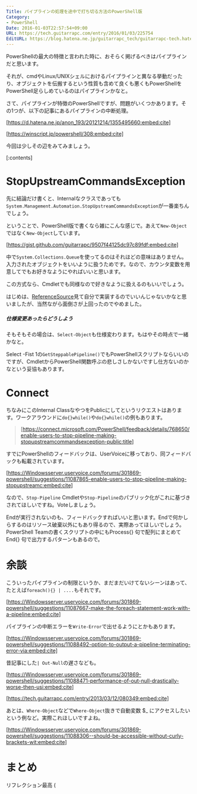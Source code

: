 ```yaml
---
Title: パイプラインの処理を途中で打ち切る方法のPowerShell版
Category:
- PowerShell
Date: 2016-01-03T22:57:54+09:00
URL: https://tech.guitarrapc.com/entry/2016/01/03/225754
EditURL: https://blog.hatena.ne.jp/guitarrapc_tech/guitarrapc-tech.hatenablog.com/atom/entry/6653586347151407931
---
```


PowerShellの最大の特徴と言われた時に、おそらく掲げるべきはパイプラインだと思います。

それが、cmdやLinux/UNIXシェルにおけるパイプラインと異なる挙動だったり、オブジェクトを伝搬するという性質も含めて良くも悪くもPowerShellをPowerShell足らしめているのはパイプラインかなと。

さて、パイプラインが特徴のPowerShellですが、問題がいくつかあります。その1つが、以下の記事にあるパイプラインの中断処理。

[https://d.hatena.ne.jp/anon_193/20121214/1355495660:embed:cite]

[https://winscript.jp/powershell/308:embed:cite]

今回は少しその辺をみてみましょう。

[:contents]

# StopUpstreamCommandsException

先に結論だけ書くと、Internalなクラスであっても`System.Management.Automation.StopUpstreamCommandsException`が一番楽ちんでしょう。

ということで、PowerShell版で書くなら雑にこんな感じで。あえて`New-Object`ではなく`New-Object`しています。

[https://gist.github.com/guitarrapc/9507f44125dc97c89fdf:embed:cite]

中で`System.Collections.Queue`を使ってるのはそれほどの意味はありません。入力されたオブジェクトをいいように扱うためです。なので、カウンタ変数を用意してでもお好きなようにやればいいと思います。

この方式なら、Cmdletでも同様なので好きなように扱えるのもいいでしょう。

はじめは、[ReferenceSource](https://referencesource.microsoft.com/#System.Management.Automation/System/Management/Automation/StopUpstreamCommandsException.cs)見て自分で実装するのでいいんじゃないかなと思いましたが、当然ながら面倒さが上回ったのでやめました。

##### 仕様変更あったらどうしよう

そもそもその場合は、`Select-Object`も仕様変わります。もはやその時点で一緒かなと。

Select -Fist 1の`GetSteppablePipeline()`でもPowerShellスクリプトならいいのですが、CmdletからPowerShell関数呼ぶの悲しさしかないですし仕方ないのかなという妥協もあります。

# Connect

ちなみにこのInternal ClassなやつをPublicにしてというリクエストはあります。ワークアラウンドに`do{}while()`や`do{}while()`の例もあります。

> [https://connect.microsoft.com/PowerShell/feedback/details/768650/enable-users-to-stop-pipeline-making-stopupstreamcommandsexception-public:title]

すでにPowerShellのフィードバックは、UserVoiceに移っており、同フィードバックも転載されています。

[https://Windowsserver.uservoice.com/forums/301869-powershell/suggestions/11087865-enable-users-to-stop-pipeline-making-stopupstreamc:embed:cite]

なので、`Stop-Pipeline` Cmdletや`Stop-Pipeline`のパブリック化がこれに基づきされてほしいですね。Voteしましょう。

Endが実行されないのも、フィードバックすればいいと思います。Endで何かしらするのはリソース破棄以外にもあり得るので、実際あってほしいでしょう。PowerShell Teamの書くスクリプトの中にもProcess{} 句で配列にまとめてEnd{} 句で出力するパターンもあるので。

# 余談

こういったパイプラインの制限というか、まだまだいけてないシーンはあって、たとえば`foreach(){} | ....`もそれです。

[https://Windowsserver.uservoice.com/forums/301869-powershell/suggestions/11087667-make-the-foreach-statement-work-with-a-pipeline:embed:cite]

パイプラインの中断エラーを`Write-Error`で出せるようにとかもあります。

[https://Windowsserver.uservoice.com/forums/301869-powershell/suggestions/11088492-option-to-output-a-pipeline-terminating-error-via:embed:cite]

昔記事にした`| Out-Null`の遅さなども。

[https://Windowsserver.uservoice.com/forums/301869-powershell/suggestions/11088471-performance-of-out-null-drastically-worse-then-usi:embed:cite]

[https://tech.guitarrapc.com/entry/2013/03/12/080349:embed:cite]

あとは、`Where-Object`などで`Where-Object`抜きで自動変数 $_ にアクセスしたいという例など。実際これほしいですよね。

[https://Windowsserver.uservoice.com/forums/301869-powershell/suggestions/11088306--should-be-accessible-without-curly-brackets-wit:embed:cite]




# まとめ

リフレクション最高 (
